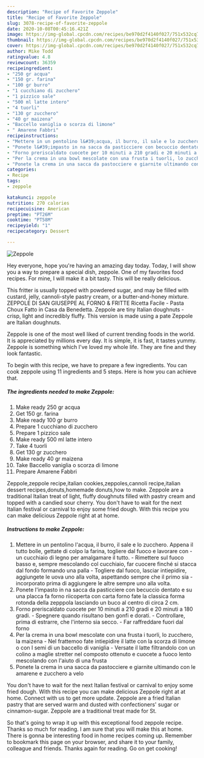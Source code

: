 ```yaml
---
description: "Recipe of Favorite Zeppole"
title: "Recipe of Favorite Zeppole"
slug: 3078-recipe-of-favorite-zeppole
date: 2020-10-08T00:45:16.421Z
image: https://img-global.cpcdn.com/recipes/be970d2f4140f027/751x532cq70/zeppole-recipe-main-photo.jpg
thumbnail: https://img-global.cpcdn.com/recipes/be970d2f4140f027/751x532cq70/zeppole-recipe-main-photo.jpg
cover: https://img-global.cpcdn.com/recipes/be970d2f4140f027/751x532cq70/zeppole-recipe-main-photo.jpg
author: Mike Todd
ratingvalue: 4.8
reviewcount: 36359
recipeingredient:
- "250 gr acqua"
- "150 gr. farina"
- "100 gr burro"
- "1 cucchiano di zucchero"
- "1 pizzico sale"
- "500 ml latte intero"
- "4 tuorli"
- "130 gr zucchero"
- "40 gr maizena"
- "Baccello vaniglia o scorza di limone"
- " Amarene Fabbri"
recipeinstructions:
- "Mettere in un pentolino l&#39;acqua, il burro, il sale e lo zucchero. Appena il tutto bolle, gettate di colpo la farina, togliere dal fuoco e lavorare con un cucchiaio di legno per amalgamare il tutto. Rimettere sul fuoco basso e, sempre mescolando col cucchiaio, far cuocere finché si stacca dal fondo formando una palla  Togliere dal fuoco, lasciar intiepidire, aggiungete le uova uno alla volta, aspettando sempre che il primo sia incorporato prima di aggiungere le altre sempre uno alla volta."
- "Ponete l&#39;impasto in na sacca da pasticciere con becuccio dentato e su una placca fa forno riicoperta con carta forno fate la classica forma rotonda della zepppola lasciando un buco al centro di circa 2 cm."
- "Forno preriscaldato cuocete per 10 minuti a 210 gradi e 20 minuti a 180 gradi. Spegnere quando risultano ben gonfi e dorati. Controllare, prima di estrarre, che l&#39;interno sia secco. Far raffreddare fuori dal forno"
- "Per la crema in una bowl mescolate con una frusta i tuorli, lo zucchero, la maizena Nel frattemoo fate intiepidire il latte con la scorza di limone o con I semi di un baccello di vaniglia Versate il latte filtrandolo con un colino a maglie stretter nel composto ottenuto e cuocete a fuoco lento mescolando con l&#39;aiuto di una frusta"
- "Ponete la crema in una sacca da pastocciere e giarnite ultimando con le amarene e zucchero a velo"
categories:
- Recipe
tags:
- zeppole

katakunci: zeppole 
nutrition: 270 calories
recipecuisine: American
preptime: "PT26M"
cooktime: "PT58M"
recipeyield: "1"
recipecategory: Dessert

---
```



![Zeppole](https://img-global.cpcdn.com/recipes/be970d2f4140f027/751x532cq70/zeppole-recipe-main-photo.jpg)

Hey everyone, hope you're having an amazing day today. Today, I will show you a way to prepare a special dish, zeppole. One of my favorites food recipes. For mine, I will make it a bit tasty. This will be really delicious.

This fritter is usually topped with powdered sugar, and may be filled with custard, jelly, cannoli-style pastry cream, or a butter-and-honey mixture. ZEPPOLE DI SAN GIUSEPPE AL FORNO &amp; FRITTE Ricetta Facile - Pasta Choux Fatto in Casa da Benedetta. Zeppole are tiny Italian doughnuts - crisp, light and incredibly fluffy. This version is made using a pate Zeppole are Italian doughnuts.

Zeppole is one of the most well liked of current trending foods in the world. It is appreciated by millions every day. It is simple, it is fast, it tastes yummy. Zeppole is something which I've loved my whole life. They are fine and they look fantastic.


To begin with this recipe, we have to prepare a few ingredients. You can cook zeppole using 11 ingredients and 5 steps. Here is how you can achieve that.

<!--inarticleads1-->

##### The ingredients needed to make Zeppole:

1. Make ready 250 gr acqua
1. Get 150 gr. farina
1. Make ready 100 gr burro
1. Prepare 1 cucchiano di zucchero
1. Prepare 1 pizzico sale
1. Make ready 500 ml latte intero
1. Take 4 tuorli
1. Get 130 gr zucchero
1. Make ready 40 gr maizena
1. Take Baccello vaniglia o scorza di limone
1. Prepare  Amarene Fabbri


Zeppole,zeppole recipe,italian cookies,zeppoles,cannoli recipe,italian dessert recipes,donuts,homemade donuts,how to make. Zeppole are a traditional Italian treat of light, fluffy doughnuts filled with pastry cream and topped with a candied sour cherry. You don&#39;t have to wait for the next Italian festival or carnival to enjoy some fried dough. With this recipe you can make delicious Zeppole right at at home. 

<!--inarticleads2-->

##### Instructions to make Zeppole:

1. Mettere in un pentolino l&#39;acqua, il burro, il sale e lo zucchero. Appena il tutto bolle, gettate di colpo la farina, togliere dal fuoco e lavorare con - un cucchiaio di legno per amalgamare il tutto. - Rimettere sul fuoco basso e, sempre mescolando col cucchiaio, far cuocere finché si stacca dal fondo formando una palla  - Togliere dal fuoco, lasciar intiepidire, aggiungete le uova uno alla volta, aspettando sempre che il primo sia - incorporato prima di aggiungere le altre sempre uno alla volta.
1. Ponete l&#39;impasto in na sacca da pasticciere con becuccio dentato e su una placca fa forno riicoperta con carta forno fate la classica forma rotonda della zepppola lasciando un buco al centro di circa 2 cm.
1. Forno preriscaldato cuocete per 10 minuti a 210 gradi e 20 minuti a 180 gradi. - Spegnere quando risultano ben gonfi e dorati. - Controllare, prima di estrarre, che l&#39;interno sia secco. - Far raffreddare fuori dal forno
1. Per la crema in una bowl mescolate con una frusta i tuorli, lo zucchero, la maizena - Nel frattemoo fate intiepidire il latte con la scorza di limone o con I semi di un baccello di vaniglia - Versate il latte filtrandolo con un colino a maglie stretter nel composto ottenuto e cuocete a fuoco lento mescolando con l&#39;aiuto di una frusta
1. Ponete la crema in una sacca da pastocciere e giarnite ultimando con le amarene e zucchero a velo


You don&#39;t have to wait for the next Italian festival or carnival to enjoy some fried dough. With this recipe you can make delicious Zeppole right at at home. Connect with us to get more update. Zeppole are a fried Italian pastry that are served warm and dusted with confectioners&#39; sugar or cinnamon-sugar. Zeppole are a traditional treat made for St. 

So that's going to wrap it up with this exceptional food zeppole recipe. Thanks so much for reading. I am sure that you will make this at home. There is gonna be interesting food in home recipes coming up. Remember to bookmark this page on your browser, and share it to your family, colleague and friends. Thanks again for reading. Go on get cooking!
